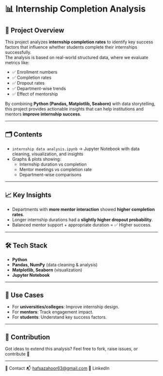 # 📊 Internship Completion Analysis

## 🚀 Project Overview
This project analyzes **internship completion rates** to identify key success factors that influence whether students complete their internships successfully.  
The analysis is based on real-world structured data, where we evaluate metrics like:

- ✅ Enrollment numbers  
- ✅ Completion rates  
- ✅ Dropout rates  
- ✅ Department-wise trends  
- ✅ Effect of mentorship  

By combining **Python (Pandas, Matplotlib, Seaborn)** with data storytelling, this project provides actionable insights that can help institutions and mentors **improve internship success**.

---

## 🗂️ Contents
- `internship data analysis.ipynb` → Jupyter Notebook with data cleaning, visualization, and insights
- Graphs & plots showing:
  - Internship duration vs completion
  - Mentor meetings vs completion rate
  - Department-wise comparisons

---

## 📈 Key Insights
- Departments with **more mentor interaction** showed **higher completion rates**.  
- Longer internship durations had a **slightly higher dropout probability**.  
- Balanced mentor support + appropriate duration = ✅ Higher success.  

---

## 🛠️ Tech Stack
- **Python**
- **Pandas, NumPy** (data cleaning & analysis)  
- **Matplotlib, Seaborn** (visualization)  
- **Jupyter Notebook**  

---

## 🎯 Use Cases
- For **universities/colleges**: Improve internship design.  
- For **mentors**: Track engagement impact.  
- For **students**: Understand key success factors.  

---

## 🤝 Contribution
Got ideas to extend this analysis? Feel free to fork, raise issues, or contribute 🚀  

---

📧 Contact
📬 hafsazahoor63@gmail.com
🔗 LinkedIn
